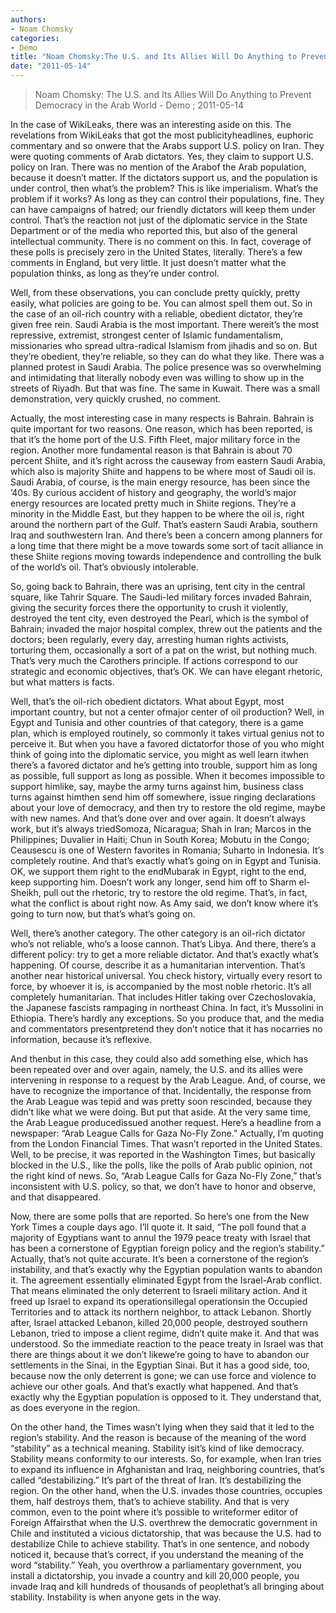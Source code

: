 ```yaml
---
authors: 
- Noam Chomsky
categories: 
- Demo
title: "Noam Chomsky:The U.S. and Its Allies Will Do Anything to Prevent Democracy in the Arab World"
date: "2011-05-14"
---
```

> Noam Chomsky: The U.S. and Its Allies Will Do Anything to Prevent Democracy in the Arab World - Demo ; 2011-05-14

In the case of WikiLeaks, there was an interesting aside on this. The revelations from WikiLeaks that got the most publicityheadlines, euphoric commentary and so onwere that the Arabs support U.S. policy on Iran. They were quoting comments of Arab dictators. Yes, they claim to support U.S. policy on Iran. There was no mention of the Arabof the Arab population, because it doesn’t matter. If the dictators support us, and the population is under control, then what’s the problem? This is like imperialism. What’s the problem if it works? As long as they can control their populations, fine. They can have campaigns of hatred; our friendly dictators will keep them under control. That’s the reaction not just of the diplomatic service in the State Department or of the media who reported this, but also of the general intellectual community. There is no comment on this. In fact, coverage of these polls is precisely zero in the United States, literally. There’s a few comments in England, but very little. It just doesn’t matter what the population thinks, as long as they’re under control.

Well, from these observations, you can conclude pretty quickly, pretty easily, what policies are going to be. You can almost spell them out. So in the case of an oil-rich country with a reliable, obedient dictator, they’re given free rein. Saudi Arabia is the most important. There wereit’s the most repressive, extremist, strongest center of Islamic fundamentalism, missionaries who spread ultra-radical Islamism from jihadis and so on. But they’re obedient, they’re reliable, so they can do what they like. There was a planned protest in Saudi Arabia. The police presence was so overwhelming and intimidating that literally nobody even was willing to show up in the streets of Riyadh. But that was fine. The same in Kuwait. There was a small demonstration, very quickly crushed, no comment.

Actually, the most interesting case in many respects is Bahrain. Bahrain is quite important for two reasons. One reason, which has been reported, is that it’s the home port of the U.S. Fifth Fleet, major military force in the region. Another more fundamental reason is that Bahrain is about 70 percent Shiite, and it’s right across the causeway from eastern Saudi Arabia, which also is majority Shiite and happens to be where most of Saudi oil is. Saudi Arabia, of course, is the main energy resource, has been since the ’40s. By curious accident of history and geography, the world’s major energy resources are located pretty much in Shiite regions. They’re a minority in the Middle East, but they happen to be where the oil is, right around the northern part of the Gulf. That’s eastern Saudi Arabia, southern Iraq and southwestern Iran. And there’s been a concern among planners for a long time that there might be a move towards some sort of tacit alliance in these Shiite regions moving towards independence and controlling the bulk of the world’s oil. That’s obviously intolerable.

So, going back to Bahrain, there was an uprising, tent city in the central square, like Tahrir Square. The Saudi-led military forces invaded Bahrain, giving the security forces there the opportunity to crush it violently, destroyed the tent city, even destroyed the Pearl, which is the symbol of Bahrain; invaded the major hospital complex, threw out the patients and the doctors; been regularly, every day, arresting human rights activists, torturing them, occasionally a sort of a pat on the wrist, but nothing much. That’s very much the Carothers principle. If actions correspond to our strategic and economic objectives, that’s OK. We can have elegant rhetoric, but what matters is facts.

Well, that’s the oil-rich obedient dictators. What about Egypt, most important country, but not a center ofmajor center of oil production? Well, in Egypt and Tunisia and other countries of that category, there is a game plan, which is employed routinely, so commonly it takes virtual genius not to perceive it. But when you have a favored dictatorfor those of you who might think of going into the diplomatic service, you might as well learn itwhen there’s a favored dictator and he’s getting into trouble, support him as long as possible, full support as long as possible. When it becomes impossible to support himlike, say, maybe the army turns against him, business class turns against himthen send him off somewhere, issue ringing declarations about your love of democracy, and then try to restore the old regime, maybe with new names. And that’s done over and over again. It doesn’t always work, but it’s always triedSomoza, Nicaragua; Shah in Iran; Marcos in the Philippines; Duvalier in Haiti; Chun in South Korea; Mobutu in the Congo; Ceausescu is one of Western favorites in Romania; Suharto in Indonesia. It’s completely routine. And that’s exactly what’s going on in Egypt and Tunisia. OK, we support them right to the endMubarak in Egypt, right to the end, keep supporting him. Doesn’t work any longer, send him off to Sharm el-Sheikh, pull out the rhetoric, try to restore the old regime. That’s, in fact, what the conflict is about right now. As Amy said, we don’t know where it’s going to turn now, but that’s what’s going on.

Well, there’s another category. The other category is an oil-rich dictator who’s not reliable, who’s a loose cannon. That’s Libya. And there, there’s a different policy: try to get a more reliable dictator. And that’s exactly what’s happening. Of course, describe it as a humanitarian intervention. That’s another near historical universal. You check history, virtually every resort to force, by whoever it is, is accompanied by the most noble rhetoric. It’s all completely humanitarian. That includes Hitler taking over Czechoslovakia, the Japanese fascists rampaging in northeast China. In fact, it’s Mussolini in Ethiopia. There’s hardly any exceptions. So you produce that, and the media and commentators presentpretend they don’t notice that it has nocarries no information, because it’s reflexive.

And thenbut in this case, they could also add something else, which has been repeated over and over again, namely, the U.S. and its allies were intervening in response to a request by the Arab League. And, of course, we have to recognize the importance of that. Incidentally, the response from the Arab League was tepid and was pretty soon rescinded, because they didn’t like what we were doing. But put that aside. At the very same time, the Arab League producedissued another request. Here’s a headline from a newspaper: “Arab League Calls for Gaza No-Fly Zone.” Actually, I’m quoting from the London Financial Times. That wasn’t reported in the United States. Well, to be precise, it was reported in the Washington Times, but basically blocked in the U.S., like the polls, like the polls of Arab public opinion, not the right kind of news. So, “Arab League Calls for Gaza No-Fly Zone,” that’s inconsistent with U.S. policy, so that, we don’t have to honor and observe, and that disappeared.

Now, there are some polls that are reported. So here’s one from the New York Times a couple days ago. I’ll quote it. It said, “The poll found that a majority of Egyptians want to annul the 1979 peace treaty with Israel that has been a cornerstone of Egyptian foreign policy and the region’s stability.” Actually, that’s not quite accurate. It’s been a cornerstone of the region’s instability, and that’s exactly why the Egyptian population wants to abandon it. The agreement essentially eliminated Egypt from the Israel-Arab conflict. That means eliminated the only deterrent to Israeli military action. And it freed up Israel to expand its operationsillegal operationsin the Occupied Territories and to attack its northern neighbor, to attack Lebanon. Shortly after, Israel attacked Lebanon, killed 20,000 people, destroyed southern Lebanon, tried to impose a client regime, didn’t quite make it. And that was understood. So the immediate reaction to the peace treaty in Israel was that there are things about it we don’t likewe’re going to have to abandon our settlements in the Sinai, in the Egyptian Sinai. But it has a good side, too, because now the only deterrent is gone; we can use force and violence to achieve our other goals. And that’s exactly what happened. And that’s exactly why the Egyptian population is opposed to it. They understand that, as does everyone in the region.

On the other hand, the Times wasn’t lying when they said that it led to the region’s stability. And the reason is because of the meaning of the word “stability” as a technical meaning. Stability isit’s kind of like democracy. Stability means conformity to our interests. So, for example, when Iran tries to expand its influence in Afghanistan and Iraq, neighboring countries, that’s called “destabilizing.” It’s part of the threat of Iran. It’s destabilizing the region. On the other hand, when the U.S. invades those countries, occupies them, half destroys them, that’s to achieve stability. And that is very common, even to the point where it’s possible to writeformer editor of Foreign Affairsthat when the U.S. overthrew the democratic government in Chile and instituted a vicious dictatorship, that was because the U.S. had to destabilize Chile to achieve stability. That’s in one sentence, and nobody noticed it, because that’s correct, if you understand the meaning of the word “stability.” Yeah, you overthrow a parliamentary government, you install a dictatorship, you invade a country and kill 20,000 people, you invade Iraq and kill hundreds of thousands of peoplethat’s all bringing about stability. Instability is when anyone gets in the way.

